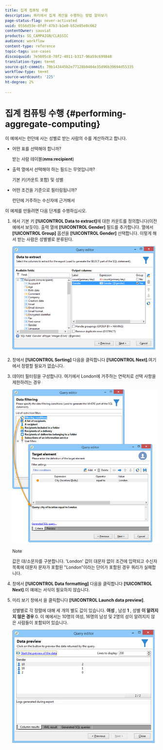 ```yaml
---
title: 집계 컴퓨팅 수행
description: 쿼리에서 집계 계산을 수행하는 방법 알아보기
page-status-flag: never-activated
uuid: 0556d53e-0fdf-47b3-b1e0-b52e85e0c662
contentOwner: sauviat
products: SG_CAMPAIGN/CLASSIC
audience: workflow
content-type: reference
topic-tags: use-cases
discoiquuid: 7e5605c8-78f2-4011-b317-96a59c699848
translation-type: tm+mt
source-git-commit: 70b143445b2e77128b9404e35d96b39694d55335
workflow-type: tm+mt
source-wordcount: '225'
ht-degree: 2%

---
```



# 집계 컴퓨팅 수행 {#performing-aggregate-computing}

이 예에서는 런던에 사는 성별로 받는 사람의 수를 계산하려고 합니다.

* 어떤 표를 선택해야 합니까?

   받는 사람 테이블(**nms:recipient**)

* 출력 열에서 선택해야 하는 필드는 무엇입니까?

   기본 키(카운트 포함) 및 성별

* 어떤 조건을 기준으로 필터링됩니까?

   런던에 거주하는 수신자에 근거해서

이 예제를 만들려면 다음 단계를 수행하십시오.

1. 에서 기본 키 **[!UICONTROL Data to extract]**&#x200B;에 대한 카운트를 정의합니다(이전 예에서 보듯이). 출력 열에 **[!UICONTROL Gender]** 필드를 추가합니다. 열에서 **[!UICONTROL Group]** 옵션을 **[!UICONTROL Gender]** 선택합니다. 이렇게 해서 받는 사람은 성별별로 분류된다.

   ![](assets/query_editor_nveau_27.png)

1. 창에서 **[!UICONTROL Sorting]** 다음을 클릭합니다 **[!UICONTROL Next]**.여기에서 정렬할 필요가 없습니다.
1. 데이터 필터링을 구성합니다. 여기에서 London에 거주하는 연락처로 선택 사항을 제한하려는 경우

   ![](assets/query_editor_22.png)

   >[!NOTE]
   >
   >값은 대/소문자를 구분합니다. &#39;London&#39; 값이 대문자 없이 조건에 입력되고 수신자 목록에 대문자 문자가 포함된 &quot;London&quot;이라는 단어가 포함된 경우 쿼리가 실패합니다.

1. 창에서 **[!UICONTROL Data formatting]** 다음을 클릭합니다 **[!UICONTROL Next]**.이 예에는 서식이 필요하지 않습니다.
1. 미리 보기 창에서 을 클릭합니다 **[!UICONTROL Launch data preview]**.

   성별별로 각 정렬에 대해 세 개의 별도 값이 있습니다. **여성** , 남성 **1** , 성별 **이 알려지지 않은 경우** 0. 이 예에서는 10명의 여성, 16명의 남성 및 2명의 성이 알려지지 않은 사람들이 포함되어 있습니다.

   ![](assets/query_editor_agregat_04.png)
